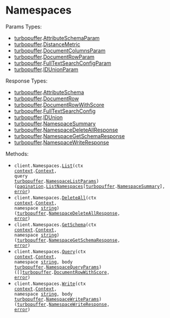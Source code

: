 # Namespaces

Params Types:

- <a href="https://pkg.go.dev/github.com/stainless-sdks/turbopuffer-go">turbopuffer</a>.<a href="https://pkg.go.dev/github.com/stainless-sdks/turbopuffer-go#AttributeSchemaParam">AttributeSchemaParam</a>
- <a href="https://pkg.go.dev/github.com/stainless-sdks/turbopuffer-go">turbopuffer</a>.<a href="https://pkg.go.dev/github.com/stainless-sdks/turbopuffer-go#DistanceMetric">DistanceMetric</a>
- <a href="https://pkg.go.dev/github.com/stainless-sdks/turbopuffer-go">turbopuffer</a>.<a href="https://pkg.go.dev/github.com/stainless-sdks/turbopuffer-go#DocumentColumnsParam">DocumentColumnsParam</a>
- <a href="https://pkg.go.dev/github.com/stainless-sdks/turbopuffer-go">turbopuffer</a>.<a href="https://pkg.go.dev/github.com/stainless-sdks/turbopuffer-go#DocumentRowParam">DocumentRowParam</a>
- <a href="https://pkg.go.dev/github.com/stainless-sdks/turbopuffer-go">turbopuffer</a>.<a href="https://pkg.go.dev/github.com/stainless-sdks/turbopuffer-go#FullTextSearchConfigParam">FullTextSearchConfigParam</a>
- <a href="https://pkg.go.dev/github.com/stainless-sdks/turbopuffer-go">turbopuffer</a>.<a href="https://pkg.go.dev/github.com/stainless-sdks/turbopuffer-go#IDUnionParam">IDUnionParam</a>

Response Types:

- <a href="https://pkg.go.dev/github.com/stainless-sdks/turbopuffer-go">turbopuffer</a>.<a href="https://pkg.go.dev/github.com/stainless-sdks/turbopuffer-go#AttributeSchema">AttributeSchema</a>
- <a href="https://pkg.go.dev/github.com/stainless-sdks/turbopuffer-go">turbopuffer</a>.<a href="https://pkg.go.dev/github.com/stainless-sdks/turbopuffer-go#DocumentRow">DocumentRow</a>
- <a href="https://pkg.go.dev/github.com/stainless-sdks/turbopuffer-go">turbopuffer</a>.<a href="https://pkg.go.dev/github.com/stainless-sdks/turbopuffer-go#DocumentRowWithScore">DocumentRowWithScore</a>
- <a href="https://pkg.go.dev/github.com/stainless-sdks/turbopuffer-go">turbopuffer</a>.<a href="https://pkg.go.dev/github.com/stainless-sdks/turbopuffer-go#FullTextSearchConfig">FullTextSearchConfig</a>
- <a href="https://pkg.go.dev/github.com/stainless-sdks/turbopuffer-go">turbopuffer</a>.<a href="https://pkg.go.dev/github.com/stainless-sdks/turbopuffer-go#IDUnion">IDUnion</a>
- <a href="https://pkg.go.dev/github.com/stainless-sdks/turbopuffer-go">turbopuffer</a>.<a href="https://pkg.go.dev/github.com/stainless-sdks/turbopuffer-go#NamespaceSummary">NamespaceSummary</a>
- <a href="https://pkg.go.dev/github.com/stainless-sdks/turbopuffer-go">turbopuffer</a>.<a href="https://pkg.go.dev/github.com/stainless-sdks/turbopuffer-go#NamespaceDeleteAllResponse">NamespaceDeleteAllResponse</a>
- <a href="https://pkg.go.dev/github.com/stainless-sdks/turbopuffer-go">turbopuffer</a>.<a href="https://pkg.go.dev/github.com/stainless-sdks/turbopuffer-go#NamespaceGetSchemaResponse">NamespaceGetSchemaResponse</a>
- <a href="https://pkg.go.dev/github.com/stainless-sdks/turbopuffer-go">turbopuffer</a>.<a href="https://pkg.go.dev/github.com/stainless-sdks/turbopuffer-go#NamespaceWriteResponse">NamespaceWriteResponse</a>

Methods:

- <code title="get /v1/namespaces">client.Namespaces.<a href="https://pkg.go.dev/github.com/stainless-sdks/turbopuffer-go#NamespaceService.List">List</a>(ctx <a href="https://pkg.go.dev/context">context</a>.<a href="https://pkg.go.dev/context#Context">Context</a>, query <a href="https://pkg.go.dev/github.com/stainless-sdks/turbopuffer-go">turbopuffer</a>.<a href="https://pkg.go.dev/github.com/stainless-sdks/turbopuffer-go#NamespaceListParams">NamespaceListParams</a>) (<a href="https://pkg.go.dev/github.com/stainless-sdks/turbopuffer-go/packages/pagination">pagination</a>.<a href="https://pkg.go.dev/github.com/stainless-sdks/turbopuffer-go/packages/pagination#ListNamespaces">ListNamespaces</a>[<a href="https://pkg.go.dev/github.com/stainless-sdks/turbopuffer-go">turbopuffer</a>.<a href="https://pkg.go.dev/github.com/stainless-sdks/turbopuffer-go#NamespaceSummary">NamespaceSummary</a>], <a href="https://pkg.go.dev/builtin#error">error</a>)</code>
- <code title="delete /v2/namespaces/{namespace}">client.Namespaces.<a href="https://pkg.go.dev/github.com/stainless-sdks/turbopuffer-go#NamespaceService.DeleteAll">DeleteAll</a>(ctx <a href="https://pkg.go.dev/context">context</a>.<a href="https://pkg.go.dev/context#Context">Context</a>, namespace <a href="https://pkg.go.dev/builtin#string">string</a>) (<a href="https://pkg.go.dev/github.com/stainless-sdks/turbopuffer-go">turbopuffer</a>.<a href="https://pkg.go.dev/github.com/stainless-sdks/turbopuffer-go#NamespaceDeleteAllResponse">NamespaceDeleteAllResponse</a>, <a href="https://pkg.go.dev/builtin#error">error</a>)</code>
- <code title="get /v1/namespaces/{namespace}/schema">client.Namespaces.<a href="https://pkg.go.dev/github.com/stainless-sdks/turbopuffer-go#NamespaceService.GetSchema">GetSchema</a>(ctx <a href="https://pkg.go.dev/context">context</a>.<a href="https://pkg.go.dev/context#Context">Context</a>, namespace <a href="https://pkg.go.dev/builtin#string">string</a>) (<a href="https://pkg.go.dev/github.com/stainless-sdks/turbopuffer-go">turbopuffer</a>.<a href="https://pkg.go.dev/github.com/stainless-sdks/turbopuffer-go#NamespaceGetSchemaResponse">NamespaceGetSchemaResponse</a>, <a href="https://pkg.go.dev/builtin#error">error</a>)</code>
- <code title="post /v1/namespaces/{namespace}/query">client.Namespaces.<a href="https://pkg.go.dev/github.com/stainless-sdks/turbopuffer-go#NamespaceService.Query">Query</a>(ctx <a href="https://pkg.go.dev/context">context</a>.<a href="https://pkg.go.dev/context#Context">Context</a>, namespace <a href="https://pkg.go.dev/builtin#string">string</a>, body <a href="https://pkg.go.dev/github.com/stainless-sdks/turbopuffer-go">turbopuffer</a>.<a href="https://pkg.go.dev/github.com/stainless-sdks/turbopuffer-go#NamespaceQueryParams">NamespaceQueryParams</a>) ([]<a href="https://pkg.go.dev/github.com/stainless-sdks/turbopuffer-go">turbopuffer</a>.<a href="https://pkg.go.dev/github.com/stainless-sdks/turbopuffer-go#DocumentRowWithScore">DocumentRowWithScore</a>, <a href="https://pkg.go.dev/builtin#error">error</a>)</code>
- <code title="post /v2/namespaces/{namespace}">client.Namespaces.<a href="https://pkg.go.dev/github.com/stainless-sdks/turbopuffer-go#NamespaceService.Write">Write</a>(ctx <a href="https://pkg.go.dev/context">context</a>.<a href="https://pkg.go.dev/context#Context">Context</a>, namespace <a href="https://pkg.go.dev/builtin#string">string</a>, body <a href="https://pkg.go.dev/github.com/stainless-sdks/turbopuffer-go">turbopuffer</a>.<a href="https://pkg.go.dev/github.com/stainless-sdks/turbopuffer-go#NamespaceWriteParams">NamespaceWriteParams</a>) (<a href="https://pkg.go.dev/github.com/stainless-sdks/turbopuffer-go">turbopuffer</a>.<a href="https://pkg.go.dev/github.com/stainless-sdks/turbopuffer-go#NamespaceWriteResponse">NamespaceWriteResponse</a>, <a href="https://pkg.go.dev/builtin#error">error</a>)</code>
